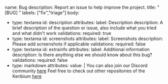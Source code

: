 name: Bug
description: Report an issue to help improve the project.
title: "[BUG] <description>"
labels: ["fix","triage"]
body:
  - type: textarea
    id: description
    attributes:
      label: Description
      description: A brief description of the question or issue, also include what you tried and what didn't work
    validations:
      required: true
  - type: textarea
    id: screenshots
    attributes:
      label: Screenshots
      description: Please add screenshots if applicable
    validations:
      required: false
  - type: textarea
    id: extrainfo
    attributes:
      label: Additional information
      description: Is there anything else we should know about this bug?
    validations:
      required: false
  - type: markdown
    attributes:
      value: |
        You can also join our Discord community [here](https://discord.gg/6A3WmNCmsk)
        Feel free to check out other repositories of the Keribium [here](https://github.com/Keribium)